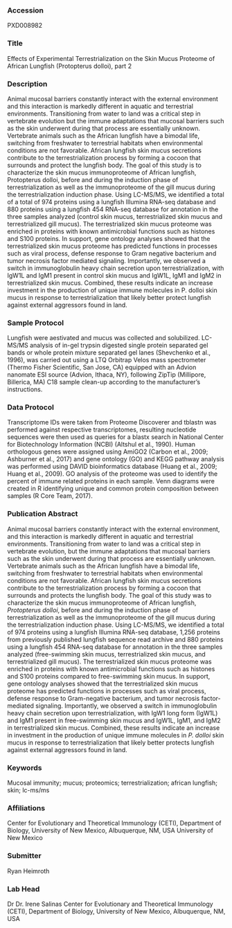 ### Accession
PXD008982

### Title
Effects of Experimental Terrestrialization on the Skin Mucus Proteome of African Lungfish (Protopterus dolloi), part 2

### Description
Animal mucosal barriers constantly interact with the external environment and this interaction is markedly different in aquatic and terrestrial environments. Transitioning from water to land was a critical step in vertebrate evolution but the immune adaptations that mucosal barriers such as the skin underwent during that process are essentially unknown. Vertebrate animals such as the African lungfish have a bimodal life, switching from freshwater to terrestrial habitats when environmental conditions are not favorable. African lungfish skin mucus secretions contribute to the terrestrialization process by forming a cocoon that surrounds and protect the lungfish body. The goal of this study is to characterize the skin mucus immunoproteome of African lungfish, Protopterus dolloi, before and during the induction phase of terrestrialization as well as the immunoproteome of the gill mucus during the terrestrialization induction phase. Using LC-MS/MS, we identified a total of a total of 974 proteins using a lungfish Illumina RNA-seq database and 880 proteins using a lungfish 454 RNA-seq database for annotation in the three samples analyzed (control skin mucus, terrestrialized skin mucus and terrestrialized gill mucus). The terrestrialized skin mucus proteome was enriched in proteins with known antimicrobial functions such as histones and S100 proteins. In support, gene ontology analyses showed that the terrestrialized skin mucus proteome has predicted functions in processes such as viral process, defense response to Gram negative bacterium and tumor necrosis factor mediated signaling. Importantly, we observed a switch in immunoglobulin heavy chain secretion upon terrestrialization, with IgW1L and IgM1 present in control skin mucus and IgW1L, IgM1 and IgM2 in terrestrialized skin mucus. Combined, these results indicate an increase investment in the production of unique immune molecules in P. dolloi skin mucus in response to terrestrialization that likely better protect lungfish against external aggressors found in land.

### Sample Protocol
Lungfish were aestivated and mucus was collected and solubilized. LC-MS/MS analysis of in-gel trypsin digested single protein separated gel bands or whole protein mixture separated gel lanes (Shevchenko et al., 1996), was carried out using a LTQ Orbitrap Velos mass spectrometer (Thermo Fisher Scientific, San Jose, CA) equipped with an Advion nanomate ESI source (Advion, Ithaca, NY), following ZipTip (Millipore, Billerica, MA) C18 sample clean-up according to the manufacturer’s instructions.

### Data Protocol
Transcriptome IDs were taken from Proteome Discoverer and tblastn was performed against respective transcriptomes, resulting nucleotide sequences were then used as queries for a blastx search in National Center for Biotechnology Information (NCBI) (Altshul et al., 1990). Human orthologous genes were assigned using AmiGO2 (Carbon et al., 2009; Ashburner et al., 2017) and gene ontology (GO) and KEGG pathway analysis was performed using DAVID bioinformatics database (Huang et al., 2009; Huang et al., 2009). GO analysis of the proteome was used to identify the percent of immune related proteins in each sample. Venn diagrams were created in R identifying unique and common protein composition between samples (R Core Team, 2017).

### Publication Abstract
Animal mucosal barriers constantly interact with the external environment, and this interaction is markedly different in aquatic and terrestrial environments. Transitioning from water to land was a critical step in vertebrate evolution, but the immune adaptations that mucosal barriers such as the skin underwent during that process are essentially unknown. Vertebrate animals such as the African lungfish have a bimodal life, switching from freshwater to terrestrial habitats when environmental conditions are not favorable. African lungfish skin mucus secretions contribute to the terrestrialization process by forming a cocoon that surrounds and protects the lungfish body. The goal of this study was to characterize the skin mucus immunoproteome of African lungfish, <i>Protopterus dolloi</i>, before and during the induction phase of terrestrialization as well as the immunoproteome of the gill mucus during the terrestrialization induction phase. Using LC-MS/MS, we identified a total of 974 proteins using a lungfish Illumina RNA-seq database, 1,256 proteins from previously published lungfish sequence read archive and 880 proteins using a lungfish 454 RNA-seq database for annotation in the three samples analyzed (free-swimming skin mucus, terrestrialized skin mucus, and terrestrialized gill mucus). The terrestrialized skin mucus proteome was enriched in proteins with known antimicrobial functions such as histones and S100 proteins compared to free-swimming skin mucus. In support, gene ontology analyses showed that the terrestrialized skin mucus proteome has predicted functions in processes such as viral process, defense response to Gram-negative bacterium, and tumor necrosis factor-mediated signaling. Importantly, we observed a switch in immunoglobulin heavy chain secretion upon terrestrialization, with IgW1 long form (IgW1L) and IgM1 present in free-swimming skin mucus and IgW1L, IgM1, and IgM2 in terrestrialized skin mucus. Combined, these results indicate an increase in investment in the production of unique immune molecules in <i>P. dolloi</i> skin mucus in response to terrestrialization that likely better protects lungfish against external aggressors found in land.

### Keywords
Mucosal immunity; mucus; proteomics; terrestrialization; african lungfish; skin; lc-ms/ms

### Affiliations
Center for Evolutionary and Theoretical Immunology (CETI), Department of Biology, University of New Mexico, Albuquerque, NM, USA
University of New Mexico

### Submitter
Ryan Heimroth

### Lab Head
Dr Dr. Irene Salinas
Center for Evolutionary and Theoretical Immunology (CETI), Department of Biology, University of New Mexico, Albuquerque, NM, USA


